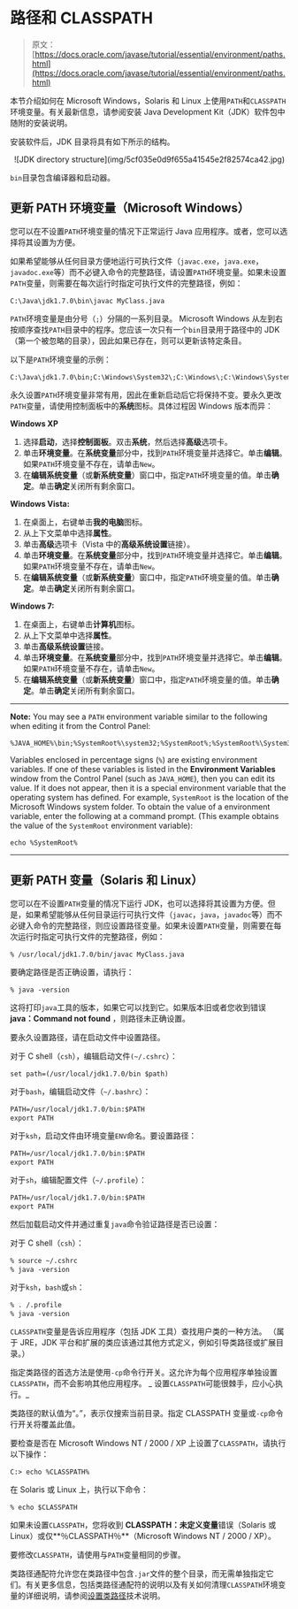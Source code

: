 # 路径和 CLASSPATH

> 原文： [https://docs.oracle.com/javase/tutorial/essential/environment/paths.html](https://docs.oracle.com/javase/tutorial/essential/environment/paths.html)

本节介绍如何在 Microsoft Windows，Solaris 和 Linux 上使用`PATH`和`CLASSPATH`环境变量。有关最新信息，请参阅安装 Java Development Kit（JDK）软件包中随附的安装说明。

安装软件后，JDK 目录将具有如下所示的结构。

<center>![JDK directory structure](img/5cf035e0d9f655a41545e2f82574ca42.jpg)</center>

`bin`目录包含编译器和启动器。

## 更新 PATH 环境变量（Microsoft Windows）

您可以在不设置`PATH`环境变量的情况下正常运行 Java 应用程序。或者，您可以选择将其设置为方便。

如果希望能够从任何目录方便地运行可执行文件（`javac.exe`，`java.exe`，`javadoc.exe`等）而不必键入命令的完整路径，请设置`PATH`环境变量。如果未设置`PATH`变量，则需要在每次运行时指定可执行文件的完整路径，例如：

```
C:\Java\jdk1.7.0\bin\javac MyClass.java

```

`PATH`环境变量是由分号（`;`）分隔的一系列目录。 Microsoft Windows 从左到右按顺序查找`PATH`目录中的程序。您应该一次只有一个`bin`目录用于路径中的 JDK（第一个被忽略的目录），因此如果已存在，则可以更新该特定条目。

以下是`PATH`环境变量的示例：

```
C:\Java\jdk1.7.0\bin;C:\Windows\System32\;C:\Windows\;C:\Windows\System32\Wbem

```

永久设置`PATH`环境变量非常有用，因此在重新启动后它将保持不变。要永久更改`PATH`变量，请使用控制面板中的**系统**图标。具体过程因 Windows 版本而异：

**Windows XP**

1.  选择**启动**，选择**控制面板**。双击**系统**，然后选择**高级**选项卡。
2.  单击**环境变量**。在**系统变量**部分中，找到`PATH`环境变量并选择它。单击**编辑**。如果`PATH`环境变量不存在，请单击`New`。
3.  在**编辑系统变量**（或**新系统变量**）窗口中，指定`PATH`环境变量的值。单击**确定**。单击**确定**关闭所有剩余窗口。

**Windows Vista:**

1.  在桌面上，右键单击**我的电脑**图标。
2.  从上下文菜单中选择**属性**。
3.  单击**高级**选项卡（Vista 中的**高级系统设置**链接）。
4.  单击**环境变量**。在**系统变量**部分中，找到`PATH`环境变量并选择它。单击**编辑**。如果`PATH`环境变量不存在，请单击`New`。
5.  在**编辑系统变量**（或**新系统变量**）窗口中，指定`PATH`环境变量的值。单击**确定**。单击**确定**关闭所有剩余窗口。

**Windows 7:**

1.  在桌面上，右键单击**计算机**图标。
2.  从上下文菜单中选择**属性**。
3.  单击**高级系统设置**链接。
4.  单击**环境变量**。在**系统变量**部分中，找到`PATH`环境变量并选择它。单击**编辑**。如果`PATH`环境变量不存在，请单击`New`。
5.  在**编辑系统变量**（或**新系统变量**）窗口中，指定`PATH`环境变量的值。单击**确定**。单击**确定**关闭所有剩余窗口。

* * *

**Note:** You may see a `PATH` environment variable similar to the following when editing it from the Control Panel:

```
%JAVA_HOME%\bin;%SystemRoot%\system32;%SystemRoot%;%SystemRoot%\System32\Wbem

```

Variables enclosed in percentage signs (`%`) are existing environment variables. If one of these variables is listed in the **Environment Variables** window from the Control Panel (such as `JAVA_HOME`), then you can edit its value. If it does not appear, then it is a special environment variable that the operating system has defined. For example, `SystemRoot` is the location of the Microsoft Windows system folder. To obtain the value of a environment variable, enter the following at a command prompt. (This example obtains the value of the `SystemRoot` environment variable):

```
echo %SystemRoot%

```

* * *

## 更新 PATH 变量（Solaris 和 Linux）

您可以在不设置`PATH`变量的情况下运行 JDK，也可以选择将其设置为方便。但是，如果希望能够从任何目录运行可执行文件（`javac`，`java`，`javadoc`等）而不必键入命令的完整路径，则应设置路径变量。如果未设置`PATH`变量，则需要在每次运行时指定可执行文件的完整路径，例如：

```
% /usr/local/jdk1.7.0/bin/javac MyClass.java

```

要确定路径是否正确设置，请执行：

```
% java -version

```

这将打印`java`工具的版本，如果它可以找到它。如果版本旧或者您收到错误 **java：Command not found** ，则路径未正确设置。

要永久设置路径，请在启动文件中设置路径。

对于 C shell（`csh`），编辑启动文件`(~/.cshrc`）：

```
set path=(/usr/local/jdk1.7.0/bin $path)

```

对于`bash`，编辑启动文件（`~/.bashrc`）：

```
PATH=/usr/local/jdk1.7.0/bin:$PATH
export PATH

```

对于`ksh`，启动文件由环境变量`ENV`命名。要设置路径：

```
PATH=/usr/local/jdk1.7.0/bin:$PATH
export PATH

```

对于`sh`，编辑配置文件（`~/.profile`）：

```
PATH=/usr/local/jdk1.7.0/bin:$PATH
export PATH

```

然后加载启动文件并通过重复`java`命令验证路径是否已设置：

对于 C shell（`csh`）：

```
% source ~/.cshrc
% java -version

```

对于`ksh`，`bash`或`sh`：

```
% . /.profile
% java -version

```

`CLASSPATH`变量是告诉应用程序（包括 JDK 工具）查找用户类的一种方法。 （属于 JRE，JDK 平台和扩展的类应该通过其他方式定义，例如引导类路径或扩展目录。）

指定类路径的首选方法是使用`-cp`命令行开关。这允许为每个应用程序单独设置`CLASSPATH`，而不会影响其他应用程序。 _ 设置`CLASSPATH`可能很棘手，应小心执行。_

类路径的默认值为“。”，表示仅搜索当前目录。指定 CLASSPATH 变量或`-cp`命令行开关将覆盖此值。

要检查是否在 Microsoft Windows NT / 2000 / XP 上设置了`CLASSPATH`，请执行以下操作：

```
C:> echo %CLASSPATH%

```

在 Solaris 或 Linux 上，执行以下命令：

```
% echo $CLASSPATH

```

如果未设置`CLASSPATH`，您将收到 **CLASSPATH：未定义变量**错误（Solaris 或 Linux）或仅**％CLASSPATH％**（Microsoft Windows NT / 2000 / XP）。

要修改`CLASSPATH`，请使用与`PATH`变量相同的步骤。

类路径通配符允许您在类路径中包含`.jar`文件的整个目录，而无需单独指定它们。有关更多信息，包括类路径通配符的说明以及有关如何清理`CLASSPATH`环境变量的详细说明，请参阅[设置类路径](https://docs.oracle.com/javase/8/docs/technotes/tools/windows/classpath.html)技术说明。